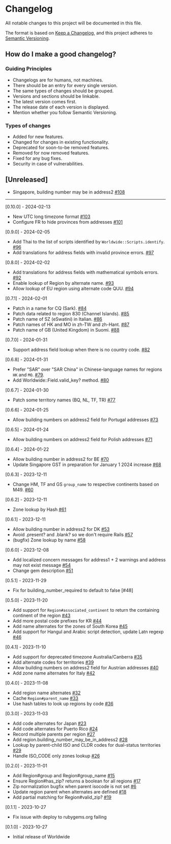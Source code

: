 # Changelog

All notable changes to this project will be documented in this file.

The format is based on [Keep a Changelog](https://keepachangelog.com/en/1.0.0/), and this project adheres to [Semantic Versioning](https://semver.org/spec/v2.0.0.html).

## How do I make a good changelog?

### Guiding Principles

- Changelogs are for humans, not machines.
- There should be an entry for every single version.
- The same types of changes should be grouped.
- Versions and sections should be linkable.
- The latest version comes first.
- The release date of each version is displayed.
- Mention whether you follow Semantic Versioning.

### Types of changes

- Added for new features.
- Changed for changes in existing functionality.
- Deprecated for soon-to-be removed features.
- Removed for now removed features.
- Fixed for any bug fixes.
- Security in case of vulnerabilities.

## [Unreleased]

- Singapore, building number may be in address2 [#108](https://github.com/Shopify/worldwide/pull/108)

---

[0.10.0] - 2024-02-13

- New UTC long timezone format [#103](https://github.com/shopify/worldwide/pull/103)
- Configure FR to hide provinces from addresses [#101](https://github.com/Shopify/worldwide/pull/101)

[0.9.0] - 2024-02-05

- Add Thai to the list of scripts identified by `Worldwide::Scripts.identify`. [#96](https://github.com/Shopify/worldwide/pull/96)
- Add translations for address fields with invalid province errors. [#97](https://github.com/Shopify/worldwide/pull/97)

[0.8.0] - 2024-02-02

- Add translations for address fields with mathematical symbols errors. [#92](https://github.com/Shopify/worldwide/pull/92)
- Enable lookup of Region by alternate name. [#93](https://github.com/Shopify/worldwide/93)
- Allow lookup of EU region using alternate code QUU. [#94](http://github.com/Shopify/worldwide/pull/94)

[0.7.1] - 2024-02-01

- Patch in a name for CQ (Sark). [#84](https://github.com/Shopify/worldwide/pull/84)
- Patch data related to region 830 (Channel Islands). [#85](https://github.com/Shopify/worldwide/pull/85)
- Patch name of SZ (eSwatini) in Italian. [#86](https://github.com/Shopify/worldwide/pull/86)
- Patch names of HK and MO in zh-TW and zh-Hant. [#87](https://github.com/Shopify/worldwide/pull/87)
- Patch name of GB (United Kingdom) in Suomi. [#88](https://github.com/Shopify/worldwide/pull/88)

[0.7.0] - 2024-01-31

- Support address field lookup when there is no country code. [#82](https://github.com/Shopify/worldwide/pull/82)

[0.6.8] - 2024-01-31

- Prefer "SAR" over "SAR China" in Chinese-language names for regions `HK` and `MO`. [#79](https://github.com/Shopify/worldwide/pull/79).
- Add Worldwide::Field.valid_key? method. [#80](https://github.com/Shopify/worldwide/pull/80)

[0.6.7] - 2024-01-30

- Patch some territory names (BQ, NL, TF, TR) [#77](https://github.com/Shopify/worldwide/pull/77)

[0.6.6] - 2024-01-25

- Allow building numbers on address2 field for Portugal addresses [#73](https://github.com/Shopify/worldwide/pull/73)

[0.6.5] - 2024-01-24

- Allow building numbers on address2 field for Polish addresses [#71](https://github.com/Shopify/worldwide/pull/71)

[0.6.4] - 2024-01-22

- Allow building number in address2 for BE [#70](https://github.com/Shopify/worldwide/pull/70)
- Update Singapore GST in preparation for January 1 2024 increase [#68](https://github.com/Shopify/worldwide/pull/68)

[0.6.3] - 2023-12-11

- Change HM, TF and GS `group_name` to respective continents based on M49. [#60](https://github.com/Shopify/worldwide/pull/60)

[0.6.2] - 2023-12-11

- Zone lookup by Hash [#61](https://github.com/Shopify/worldwide/pull/61)

[0.6.1] - 2023-12-11

- Allow building number in address2 for DK [#53](https://github.com/Shopify/worldwide/pull/53)
- Avoid .present? and .blank? so we don't require Rails [#57](https://github.com/Shopify/worldwide/pull/57)
- (bugfix) Zone lookup by name [#58](https://github.com/Shopify/worldwid/pull/58)

[0.6.0] - 2023-12-08

- Add localized concern messages for address1 + 2 warnings and address may not exist message [#54](https://github.com/Shopify/worldwide/pull/54)
- Change gem description [#51](https://github.com/Shopify/worldwide/pull/51)

[0.5.1] - 2023-11-29

- Fix for building_number_required to default to false [#48]

[0.5.0] - 2023-11-20

- Add support for `Region#associated_continent` to return the containing continent of the region [#43](https://github.com/Shopify/worldwide/pull/43)
- Add more postal code prefixes for KR [#44](https://github.com/Shopify/worldwide/pull/44)
- Add name alternates for the zones of South Korea [#45](https://github.com/Shopify/worldwide/pull/45)
- Add support for Hangul and Arabic script detection, update Latn regexp [#46](https://github.com/Shopify/worldwide/pull/46)

[0.4.1] - 2023-11-10

- Add support for deprecated timezone Australia/Canberra [#35](https://github.com/Shopify/worldwide/pull/35)
- Add alternate codes for territories [#39](https://github.com/Shopify/worldwide/pull/39)
- Allow building numbers on address2 field for Austrian addresses [#40](https://github.com/Shopify/worldwide/pull/40)
- Add zone name alternates for Italy [#42](https://github.com/Shopify/worldwide/pull/35)

[0.4.0] - 2023-11-08

- Add region name alternates [#32](https://github.com/Shopify/worldwide/pull/32)
- Cache `Region#parent_name` [#33](https://github.com/Shopify/worldwide/pull/33)
- Use hash tables to look up regions by code [#36](https://github.com/Shopify/worldwide/pull/36)

[0.3.0] - 2023-11-03

- Add code alternates for Japan [#23](https://github.com/Shopify/worldwide/pull/23)
- Add code alternates for Puerto Rico [#24](https://github.com/Shopify/worldwide/pull/24)
- Record multiple parents per region [#27](https://github.com/Shopify/worldwide/pull/27)
- Add region.building_number_may_be_in_address2 [#28](https://github.com/Shopify/worldwide/pull/28)
- Lookup by parent-child ISO and CLDR codes for dual-status territories
  [#29](https://github.com/Shopify/worldwide/pull/29)
- Handle ISO_CODE only zones lookup [#26](https://github.com/Shopify/worldwide/pull/26)

[0.2.0] - 2023-11-01

- Add Region#group and Region#group_name [#15](https://github.com/Shopify/worldwide/pull/15)
- Ensure Region#has_zip? returns a boolean for all regions [#17](https://github.com/Shopify/worldwide/pull/17)
- Zip normalization bugfix when parent isocode is not set [#6](https://github.com/Shopify/worldwide/pull/6)
- Update region parent when alternates are defined [#18](https://github.com/Shopify/worldwide/pull/18)
- Add partial matching for Region#valid_zip? [#19](https://github.com/Shopify/worldwide/pull/19)

[0.1.1] - 2023-10-27

- Fix issue with deploy to rubygems.org failing

[0.1.0] - 2023-10-27

- Initial release of Worldwide
